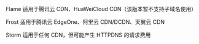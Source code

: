 Flame 适用于腾讯云 CDN、HuaWeiCloud CDN（该版本暂不支持子域名使用）

Frost 适用于腾讯云 EdgeOne、阿里云 CDN/DCDN、天翼云 CDN

Storm 适用于任何 CDN，但可能产生 HTTPDNS 的请求费用
